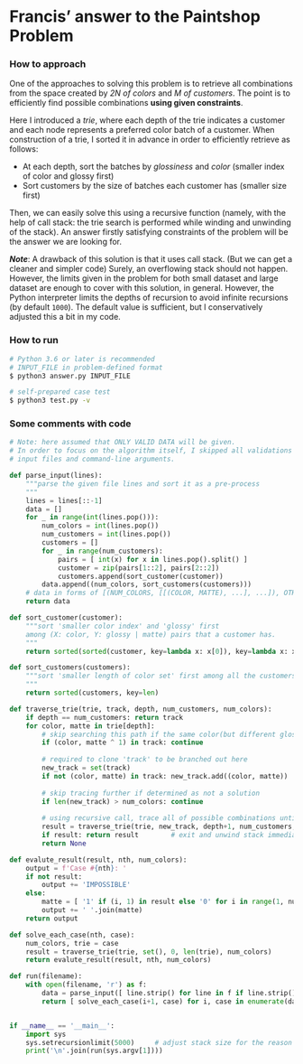 # Francis’ answer to the Paintshop Problem



### How to approach

One of the approaches to solving this problem is to retrieve all combinations from the space created by *2N of colors* and *M of customers*. The point is to efficiently find possible combinations __using given constraints__. 

Here I introduced a *trie*, where each depth of the trie indicates a customer and each node represents a preferred color batch of a customer. When construction of a trie, I sorted it in advance in order to efficiently retrieve as follows:

* At each depth, sort the batches by *glossiness* and *color* (smaller index of color and glossy first)
* Sort customers by the size of batches each customer has (smaller size first)

Then, we can easily solve this using a recursive function (namely, with the help of call stack: the trie search is performed while winding and unwinding of the stack). An answer firstly satisfying constraints of the problem will be the answer we are looking for.

***Note***: A drawback of this solution is that it uses call stack. (But we can get a cleaner and simpler code) Surely, an overflowing stack should not happen. However, the limits given in the problem for both small dataset and large dataset are enough to cover with this solution, in general. However, the Python interpreter limits the depths of recursion to avoid infinite recursions (by default `1000`). The default value is sufficient, but I conservatively adjusted this a bit in my code.



### How to run

```bash
# Python 3.6 or later is recommended
# INPUT_FILE in problem-defined format
$ python3 answer.py INPUT_FILE

# self-prepared case test
$ python3 test.py -v
```



### Some comments with code

```python
# Note: here assumed that ONLY VALID DATA will be given.
# In order to focus on the algorithm itself, I skipped all validations of 
# input files and command-line arguments.

def parse_input(lines):
    """parse the given file lines and sort it as a pre-process
    """
    lines = lines[::-1]		
    data = []
    for _ in range(int(lines.pop())):
        num_colors = int(lines.pop())
        num_customers = int(lines.pop())
        customers = []
        for _ in range(num_customers): 
            pairs = [ int(x) for x in lines.pop().split() ]
            customer = zip(pairs[1::2], pairs[2::2])
            customers.append(sort_customer(customer))
        data.append((num_colors, sort_customers(customers)))
    # data in forms of [(NUM_COLORS, [[(COLOR, MATTE), ...], ...]), OTHER CASE, ...]
    return data

def sort_customer(customer):
    """sort 'smaller color index' and 'glossy' first 
    among (X: color, Y: glossy | matte) pairs that a customer has.
    """
    return sorted(sorted(customer, key=lambda x: x[0]), key=lambda x: x[1])

def sort_customers(customers):
    """sort 'smaller length of color set' first among all the customers
    """
    return sorted(customers, key=len)

def traverse_trie(trie, track, depth, num_customers, num_colors):
    if depth == num_customers: return track
    for color, matte in trie[depth]:
        # skip searching this path if the same color(but different glossiness) is in track
        if (color, matte ^ 1) in track: continue
          
        # required to clone 'track' to be branched out here
        new_track = set(track)
        if not (color, matte) in track: new_track.add((color, matte))
        
        # skip tracing further if determined as not a solution
        if len(new_track) > num_colors: continue	
          
        # using recursive call, trace all of possible combinations until the answer is found
        result = traverse_trie(trie, new_track, depth+1, num_customers, num_colors)
        if result: return result		# exit and unwind stack immediately if found a answer
		return None

def evalute_result(result, nth, num_colors):
    output = f'Case #{nth}: '
    if not result:
        output += 'IMPOSSIBLE'
    else: 
        matte = [ '1' if (i, 1) in result else '0' for i in range(1, num_colors+1) ]
        output += ' '.join(matte)
    return output

def solve_each_case(nth, case):
    num_colors, trie = case
    result = traverse_trie(trie, set(), 0, len(trie), num_colors)
    return evalute_result(result, nth, num_colors)

def run(filename):
    with open(filename, 'r') as f:
        data = parse_input([ line.strip() for line in f if line.strip() ])
        return [ solve_each_case(i+1, case) for i, case in enumerate(data) ]


if __name__ == '__main__':
    import sys 
    sys.setrecursionlimit(5000)		# adjust stack size for the reason above
    print('\n'.join(run(sys.argv[1])))
```
